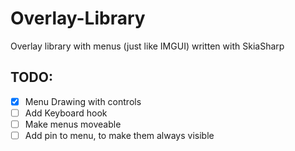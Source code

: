 # Overlay-Library

Overlay library with menus (just like IMGUI) written with SkiaSharp


## TODO:

- [x] Menu Drawing with controls
- [ ] Add Keyboard hook
- [ ] Make menus moveable
- [ ] Add pin to menu, to make them always visible
